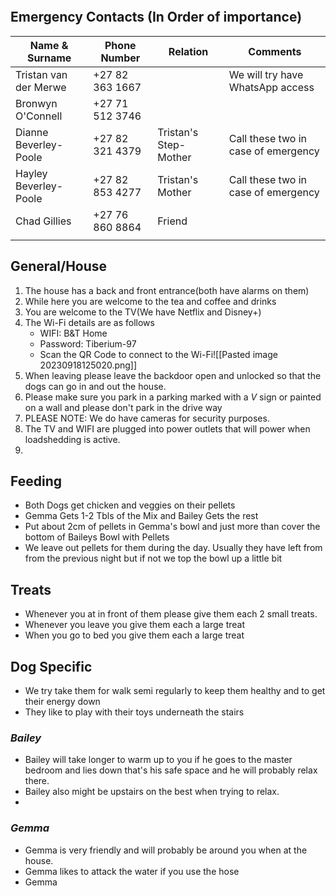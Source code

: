 ```toc
```

## Emergency Contacts (In Order of importance)
 
|Name & Surname|Phone Number|Relation|Comments|
|---|---|---|---|
|Tristan van der Merwe|+27 82 363 1667||We will try have WhatsApp access|
|Bronwyn O'Connell|+27 71 512 3746|||
|Dianne Beverley-Poole|+27 82 321 4379|Tristan's Step-Mother|Call these two in case of emergency|
|Hayley Beverley-Poole|+27 82 853 4277|Tristan's Mother|Call these two in case of emergency|
|Chad Gillies|+27 76 860 8864|Friend||
|||||

## General/House

1. The house has a back and front entrance(both have alarms on them)
2. While here you are welcome to the tea and coffee and drinks
3. You are welcome to the TV(We have Netflix and Disney+)
4. The Wi-Fi details are as follows
	- WIFI: B&T Home
	- Password: Tiberium-97
	- Scan the QR Code to connect to the Wi-Fi![[Pasted image 20230918125020.png]]
5. When leaving please leave the backdoor open and unlocked so that the dogs can go in and out the house.
6. Please make sure you park in a parking marked with a *V* sign or painted on a wall and please don't park in the drive way
7. PLEASE NOTE: We do have cameras for security purposes. 
8. The TV and WIFI are plugged into power outlets that will power when loadshedding is active. 
9. 




## Feeding

- Both Dogs get chicken and veggies on their pellets
- Gemma Gets 1-2 Tbls of the Mix and Bailey Gets the rest
- Put about 2cm of pellets in Gemma's bowl and just more than cover the bottom of Baileys Bowl with Pellets
- We leave out pellets for them during the day. Usually they have left from from the previous night but if not we top the bowl up a little bit


## Treats
- Whenever you at in front of them please give them each 2 small treats.
- Whenever you leave you give them each a large treat
- When you go to bed you give them each a large treat


## Dog Specific

- We try take them for walk semi regularly to keep them healthy and to get their energy down
- They like to play with their toys underneath the stairs

### *Bailey*
- Bailey will take longer to warm up to you if he goes to the master bedroom and lies down that's his safe space and he will probably relax there. 
- Bailey also might be upstairs on the best when trying to relax.
- 

### *Gemma*
- Gemma is very friendly and will probably be around you when at the house. 
- Gemma likes to attack the water if you use the hose
- Gemma 